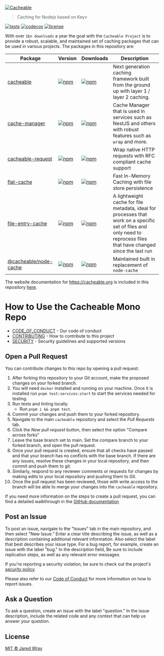 [<img align="center" src="https://cacheable.org/logo.svg" alt="Cacheable" />](https://github.com/jaredwray/cacheable)

> Caching for Nodejs based on Keyv

[![tests](https://github.com/jaredwray/cacheable/actions/workflows/tests.yml/badge.svg)](https://github.com/jaredwray/cacheable/actions/workflows/tests.yml)
[![codecov](https://codecov.io/gh/jaredwray/cacheable/graph/badge.svg?token=lWZ9OBQ7GM)](https://codecov.io/gh/jaredwray/cacheable)
[![license](https://img.shields.io/github/license/jaredwray/cacheable)](https://github.com/jaredwray/cacheable/blob/main/LICENSE)

With over `1bn downloads` a year the goal with the `Cacheable Project` is to provide a robust, scalable, and maintained set of caching packages that can be used in various projects. The packages in this repository are:

| Package | Version | Downloads | Description |
|---------|---------|-----------|-------------|
| [cacheable](https://github.com/jaredwray/cacheable/tree/main/packages/cacheable) | [![npm](https://img.shields.io/npm/v/cacheable)](https://www.npmjs.com/package/cacheable) | [![npm](https://img.shields.io/npm/dm/cacheable.svg)](https://www.npmjs.com/package/cacheable) | Next generation caching framework built from the ground up with layer 1 / layer 2 caching. |
| [cache-manager](https://github.com/jaredwray/cacheable/tree/main/packages/cache-manager) | [![npm](https://img.shields.io/npm/v/cache-manager)](https://www.npmjs.com/package/cache-manager) | [![npm](https://img.shields.io/npm/dm/cache-manager.svg)](https://www.npmjs.com/package/cache-manager) | Cache Manager that is used in services such as NestJS and others with robust features such as `wrap` and more. |
| [cacheable-request](https://github.com/jaredwray/cacheable/tree/main/packages/cacheable-request) | [![npm](https://img.shields.io/npm/v/cacheable-request)](https://www.npmjs.com/package/cacheable-request) | [![npm](https://img.shields.io/npm/dm/cacheable-request.svg)](https://www.npmjs.com/package/cacheable-request) | Wrap native HTTP requests with RFC compliant cache support |
| [flat-cache](https://github.com/jaredwray/cacheable/tree/main/packages/flat-cache) | [![npm](https://img.shields.io/npm/v/flat-cache)](https://www.npmjs.com/package/flat-cache) | [![npm](https://img.shields.io/npm/dm/flat-cache.svg)](https://www.npmjs.com/package/flat-cache) | Fast In-Memory Caching with file store persistence |
| [file-entry-cache](https://github.com/jaredwray/cacheable/tree/main/packages/flat-cache) | [![npm](https://img.shields.io/npm/v/file-entry-cache)](https://www.npmjs.com/package/file-entry-cache) | [![npm](https://img.shields.io/npm/dm/file-entry-cache.svg)](https://www.npmjs.com/package/file-entry-cache) | A lightweight cache for file metadata, ideal for processes that work on a specific set of files and only need to reprocess files that have changed since the last run |
| [@cacheable/node-cache](https://github.com/jaredwray/cacheable/tree/main/packages/node-cache) | [![npm](https://img.shields.io/npm/v/@cacheable/node-cache)](https://www.npmjs.com/package/@cacheable/node-cache) | [![npm](https://img.shields.io/npm/dm/@cacheable/node-cache.svg)](https://www.npmjs.com/package/@cacheable/node-cache) | Maintained built in replacement of `node-cache` |

The website documentation for https://cacheable.org is included in this repository [here](https://github.com/jaredwray/cacheable/tree/main/packages/website).

# How to Use the Cacheable Mono Repo

* [CODE_OF_CONDUCT](CODE_OF_CONDUCT.md) - Our code of conduct
* [CONTRIBUTING](CONTRIBUTING.md) - How to contribute to this project
* [SECURITY](SECURITY.md) - Security guidelines and supported versions

## Open a Pull Request

You can contribute changes to this repo by opening a pull request:

1) After forking this repository to your Git account, make the proposed changes on your forked branch.
2) You will need `docker` installed and running on your machine. Once it is installed run `pnpm test:services:start` to start the services needed for testing.
3) Run tests and linting locally.
	- Run `pnpm i && pnpm test`.
4) Commit your changes and push them to your forked repository.
5) Navigate to the main `cacheable` repository and select the *Pull Requests* tab.
6) Click the *New pull request* button, then select the option "Compare across forks"
7) Leave the base branch set to main. Set the compare branch to your forked branch, and open the pull request.
8) Once your pull request is created, ensure that all checks have passed and that your branch has no conflicts with the base branch. If there are any issues, resolve these changes in your local repository, and then commit and push them to git.
9) Similarly, respond to any reviewer comments or requests for changes by making edits to your local repository and pushing them to Git.
10) Once the pull request has been reviewed, those with write access to the branch will be able to merge your changes into the `cacheable` repository.

If you need more information on the steps to create a pull request, you can find a detailed walkthrough in the [GitHub documentation](https://docs.github.com/en/pull-requests/collaborating-with-pull-requests/proposing-changes-to-your-work-with-pull-requests/creating-a-pull-request-from-a-fork)

## Post an Issue

To post an issue, navigate to the "Issues" tab in the main repository, and then select "New Issue." Enter a clear title describing the issue, as well as a description containing additional relevant information. Also select the label that best describes your issue type. For a bug report, for example, create an issue with the label "bug." In the description field, Be sure to include replication steps, as well as any relevant error messages.

If you're reporting a security violation, be sure to check out the project's [security policy](https://github.com/jaredwray/cacheable/blob/main/SECURITY.md).

Please also refer to our [Code of Conduct](https://github.com/jaredwray/cacheable/blob/main/CODE_OF_CONDUCT.md) for more information on how to report issues.

## Ask a Question

To ask a question, create an issue with the label "question." In the issue description, include the related code and any context that can help us answer your question.

## License

[MIT © Jared Wray](LICENSE)
